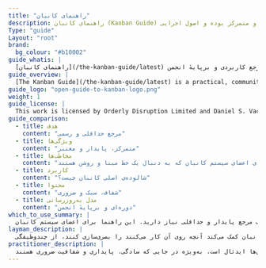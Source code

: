 ```yaml
---
title: "راهنمای کانبان"
description: راهنمای کانبان (Kanban Guide) مرجع رسمی و حداقلی برای کانبان است. این راهنما شفاف، پایدار و متمرکز بوده و اصول اجرایی (Practices) و اصول بنیادین کانبان را برای مدیریت جریان (Flow) و بهبود تحویل در صنایع مختلف تعریف می‌کند.
Type: "guide"
Layout: "root"
brand:
  bg_colour: "#b10002"
guide_whatis: |
  [راهنمای کانبان](/the-kanban-guide/latest) یک مرجع کاربردی و برپایهٔ انجمن (Community-curated) برای استفاده از کانبان در کار دانش‌محور است. این راهنما اصول اجرایی (Practices)، اندازه‌گیری‌ها (Measures) و زبان ضروری برای طراحی، اجرا و بهبود سیستم‌های کانبان را تعریف می‌کند.
guide_overview: |
  [The Kanban Guide](/the-kanban-guide/latest) is a practical, community-curated reference for using Kanban in knowledge work.
guide_logo: "open-guide-to-kanban-logo.png"
weight: 1
guide_license: |
  This work is licensed by Orderly Disruption Limited and Daniel S. Vacanti, Inc. under a Creative Commons Attribution 4.0 International License.
guide_comparison:
  - title: هدف
    content: "مرجع حداقلی و رسمی"
  - title: ویژگی‌ها
    content: "متمرکز، پایدار و معتبر"
  - title: مخاطب‌ها
    content: "برای اعضای سیستم کانبان که به دنبال یک خط مبنا و روشن هستند"
  - title: کاربرد
    content: "شالوده‌ی اصلی کانبان چیست؟"
  - title: محتوا
    content: "شفاف، سبک و ضروری"
  - title: مدل به‌روزرسانی
    content: "دوره‌ای و برپایهٔ انجمن"
which_to_use_summary: |
  راهنمای کانبان را انتخاب کنید اگر تازه‌کار در کانبان هستید یا به یک مرجع پایدار و حداقلی نیاز دارید. این راهنما برای اعضای سیستم کانبان (Kanban system members) که می‌خواهند ساده شروع کنند و درک خود را بسازند، ایدئال است.
layman_description: |
  راهنمای کانبان یک کتابچهٔ کوتاه و شفاف است که توضیح می‌دهد چگونه از کانبان برای مدیریت کار استفاده کنید. این راهنما به اعضای سیستم کانبان کمک می‌کند آنچه روی آن کار می‌کنند را بصری‌سازی کنند، از چندوظیفگی (Multitasking) پرهیز کنند و قابل‌اعتمادتر تحویل دهند. این متن به‌گونه‌ای نوشته شده که به‌راحتی دنبال شود، فقط شامل موارد ضروری است. برای هر تیمی که به دنبال روشی ساده برای سازمان‌دهی کار و بهبود جریان است، بسیار مناسب است.
practitioner_description: |
  راهنمای کانبان مرجع رسمی و خلاصه برای کانبان در کار دانش‌محور است. این راهنما کانبان را به‌عنوان یک استراتژی برای بهینه‌سازی جریان ارزش از طریق یک فرایند ترسیم می‌کند، با استفاده از سه اصل اجرایی اصلی: بصری‌سازی جریان کار، مدیریت فعال آیتم‌ها و بهبود مستمر جریان کار. این راهنما مجموعه‌ای حداقلی از عناصر الزامی و شاخص‌های جریان را تعریف می‌کند. این راهنما برای ایجاد یک درک مشترک از اصول بنیادین کانبان در تیم‌ها یا سازمان‌ها ایدئال است، به‌ویژه در جایی که سادگی، پایداری و شفافیت ضروری هستند.
---
```

